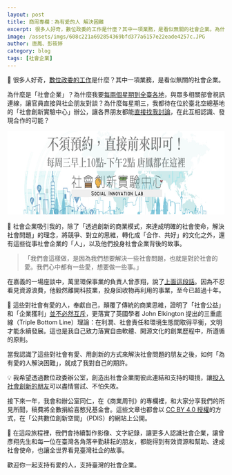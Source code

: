 ```yaml
---
layout: post
title: 商周專欄：為有愛的人 解決困難
excerpt: 很多人好奇，數位政委的工作是什麼？其中一項業務，是看似無關的社會企業。為什麼是「社會企業」？
image: /assets/imgs/608c221a692854369bfd377a6157e22eade4257c.JPG
author: 唐鳳、彭筱婷
category: blog
tags: [社會企業]
---
```


🔢 很多人好奇，<a href="/assets/imgs/350d9773f54d40093ca11fafe08dc7da7568079b.jpg">數位政委的工作</a>是什麼？其中一項業務，是看似無關的社會企業。

為什麼是「社會企業」？為什麼我要[每兩個星期到全臺各地](http://sme.moeasmea.gov.tw/startup/modules/se/mod_gov/)，與眾多相關部會視訊連線，讓官員直接與社企朋友對談？為什麼每星期三，我都待在位於臺北空總基地的「社會創新實驗中心」辦公，讓各界朋友都能[直接找我討論](https://pdis.github.io/socialinnovationlab-calendar/)，在此互相認識、發現合作的可能？

<center><img src="/assets/imgs/2163dd31bc155efa9922034e10fe0a168c829fa0.jpg" width="690" height="194"></center>

🚸 社會企業吸引我的，除了「透過創新的商業模式，來達成明確的社會使命，解決社會問題」的理念，將競爭、對立的思維，轉化成「合作、共好」的文化之外，還有這些從事社會企業的「人」，以及他們投身社會企業背後的故事。

> 「我們會這樣做，是因為我們想要解決一些社會問題，也就是對於社會的愛。我們心中都有一些愛，想要做一些事。」

在嘉義的一場座談中，萬里環保事業的負責人曾彥翔，說了[上面這段話](https://sayit.pdis.nat.gov.tw/2017-11-28-%E7%A4%BE%E6%9C%83%E4%BC%81%E6%A5%AD%E7%AC%AC%E4%B8%89%E6%AC%A1%E5%B7%A1%E8%BF%B4%E6%9C%83%E8%AD%B0#s119773)。因為不忍看見資源浪費，他毅然離開科技業，投身回收物再利用的事業，至今已超過十年。

🎪 這些對社會有愛的人，奉獻自己，顛覆了傳統的商業思維，證明了「社會公益」和「企業獲利」[並不必然互斥](https://issuu.com/pdis.tw/docs/10602341570)，更落實了英國學者 John Elkington 提出的三重底線（Triple Bottom Line）理論：在利潤、社會責任和環境生態間取得平衡，文明才能永續發展。這也是我自己致力落實自由軟體、開源文化的創業歷程中，所遵循的原則。 

當我認識了這些對社會有愛、用創新的方式來解決社會問題的朋友之後，如何「為有愛的人解決困難」，就成了我對自己的期許。

💡 我希望透過數位政委辦公室，創造出社會企業間彼此連結和支持的環摬，讓[投入社會創新的朋友](https://sme.moeasmea.gov.tw/startup/modules/se/mod_case/list.php)可以盡情嘗試、不怕失敗。

接下來一年，我會和辦公室同仁，在《商業周刊》的專欄裡，和大家分享我們的所見所聞，稿費將全數捐給喜憨兒基金會。這些文章也都會以 <a rel="license" href="https://creativecommons.org/licenses/by/4.0/deed.zh_TW">CC BY 4.0 授權</a>的方式，在「公共數位創新空間」（PDIS）的網站上公開。

🎥 在這段旅程裡，我們會持續製作影像、文字紀錄，讓更多人認識社會企業，讓曾彥翔先生和每一位在臺灣各角落辛勤耕耘的朋友，都能得到有效資源和幫助、達成社會使命，也讓全世界看見臺灣社企的故事。

歡迎你一起支持有愛的人，支持臺灣的社會企業。

